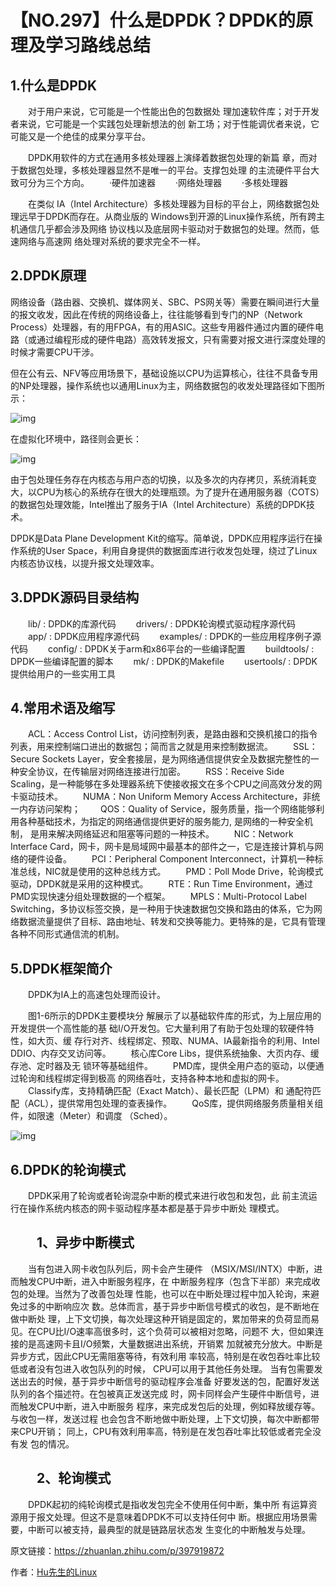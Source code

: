 # 【NO.297】什么是DPDK？DPDK的原理及学习路线总结

## 1.什么是DPDK

　　对于用户来说，它可能是一个性能出色的包数据处 理加速软件库；对于开发者来说，它可能是一个实践包处理新想法的创 新工场；对于性能调优者来说，它可能又是一个绝佳的成果分享平台。　

　　DPDK用软件的方式在通用多核处理器上演绎着数据包处理的新篇 章，而对于数据包处理，多核处理器显然不是唯一的平台。支撑包处理 的主流硬件平台大致可分为三个方向。
　　·硬件加速器
　　·网络处理器
　　·多核处理器

　　在类似 IA（Intel Architecture）多核处理器为目标的平台上，网络数据包处理远早于DPDK而存在。从商业版的 Windows到开源的Linux操作系统，所有跨主机通信几乎都会涉及网络 协议栈以及底层网卡驱动对于数据包的处理。然而，低速网络与高速网 络处理对系统的要求完全不一样。

## 2.DPDK原理

网络设备（路由器、交换机、媒体网关、SBC、PS网关等）需要在瞬间进行大量的报文收发，因此在传统的网络设备上，往往能够看到专门的NP（Network Process）处理器，有的用FPGA，有的用ASIC。这些专用器件通过内置的硬件电路（或通过编程形成的硬件电路）高效转发报文，只有需要对报文进行深度处理的时候才需要CPU干涉。

但在公有云、NFV等应用场景下，基础设施以CPU为运算核心，往往不具备专用的NP处理器，操作系统也以通用Linux为主，网络数据包的收发处理路径如下图所示：

![img](https://pic4.zhimg.com/80/v2-39d9c5742815718ffc3e616342c75c9b_720w.webp)

在虚拟化环境中，路径则会更长：

![img](https://pic3.zhimg.com/80/v2-ee0175b746bbf5eed76de9f29bb4bbda_720w.webp)

由于包处理任务存在内核态与用户态的切换，以及多次的内存拷贝，系统消耗变大，以CPU为核心的系统存在很大的处理瓶颈。为了提升在通用服务器（COTS）的数据包处理效能，Intel推出了服务于IA（Intel Architecture）系统的DPDK技术。

DPDK是Data Plane Development Kit的缩写。简单说，DPDK应用程序运行在操作系统的User Space，利用自身提供的数据面库进行收发包处理，绕过了Linux内核态协议栈，以提升报文处理效率。

## 3.DPDK源码目录结构　

　　lib/ : DPDK的库源代码
　　drivers/ : DPDK轮询模式驱动程序源代码
　　app/ : DPDK应用程序源代码
　　examples/ : DPDK的一些应用程序例子源代码
　　config/ : DPDK关于arm和x86平台的一些编译配置
　　buildtools/ : DPDK一些编译配置的脚本
　　mk/ : DPDK的Makefile
　　usertools/ : DPDK提供给用户的一些实用工具

## 4.常用术语及缩写

　　ACL：Access Control List，访问控制列表，是路由器和交换机接口的指令列表，用来控制端口进出的数据包；简而言之就是用来控制数据流。
　　SSL：Secure Sockets Layer，安全套接层，是为网络通信提供安全及数据完整性的一种安全协议，在传输层对网络连接进行加密。
　　RSS：Receive Side Scaling，是一种能够在多处理器系统下使接收报文在多个CPU之间高效分发的网卡驱动技术。
　　NUMA：Non Uniform Memory Access Architecture，非统一内存访问架构；
　　QOS：Quality of Service，服务质量，指一个网络能够利用各种基础技术，为指定的网络通信提供更好的服务能力, 是网络的一种安全机制， 是用来解决网络延迟和阻塞等问题的一种技术。
　　NIC：Network Interface Card，网卡，网卡是局域网中最基本的部件之一，它是连接计算机与网络的硬件设备。
　　PCI：Peripheral Component Interconnect，计算机一种标准总线，NIC就是使用的这种总线方式。
　　PMD：Poll Mode Drive，轮询模式驱动，DPDK就是采用的这种模式。
　　RTE：Run Time Environment，通过PMD实现快速分组处理数据的一个框架。
　　MPLS：Multi-Protocol Label Switching，多协议标签交换，是一种用于快速数据包交换和路由的体系，它为网络数据流量提供了目标、路由地址、转发和交换等能力。更特殊的是，它具有管理各种不同形式通信流的机制。

## 5.DPDK框架简介

　　DPDK为IA上的高速包处理而设计。

　　图1-6所示的DPDK主要模块分 解展示了以基础软件库的形式，为上层应用的开发提供一个高性能的基 础I/O开发包。它大量利用了有助于包处理的软硬件特性，如大页、缓 存行对齐、线程绑定、预取、NUMA、IA最新指令的利用、Intel DDIO、内存交叉访问等。
　　核心库Core Libs，提供系统抽象、大页内存、缓存池、定时器及无 锁环等基础组件。
　　PMD库，提供全用户态的驱动，以便通过轮询和线程绑定得到极高 的网络吞吐，支持各种本地和虚拟的网卡。
　　Classify库，支持精确匹配（Exact Match）、最长匹配（LPM）和 通配符匹配（ACL），提供常用包处理的查表操作。
　　QoS库，提供网络服务质量相关组件，如限速（Meter）和调度 （Sched）。

![img](https://pic1.zhimg.com/80/v2-617431c4136778d6ccc9462016a76f10_720w.webp)

## 6.DPDK的轮询模式

　　DPDK采用了轮询或者轮询混杂中断的模式来进行收包和发包，此 前主流运行在操作系统内核态的网卡驱动程序基本都是基于异步中断处 理模式。

## 　　1、异步中断模式

　　当有包进入网卡收包队列后，网卡会产生硬件 （MSIX/MSI/INTX）中断，进而触发CPU中断，进入中断服务程序，在 中断服务程序（包含下半部）来完成收包的处理。当然为了改善包处理 性能，也可以在中断处理过程中加入轮询，来避免过多的中断响应次 数。总体而言，基于异步中断信号模式的收包，是不断地在做中断处 理，上下文切换，每次处理这种开销是固定的，累加带来的负荷显而易 见。在CPU比I/O速率高很多时，这个负荷可以被相对忽略，问题不 大，但如果连接的是高速网卡且I/O频繁，大量数据进出系统，开销累 加就被充分放大。中断是异步方式，因此CPU无需阻塞等待，有效利用 率较高，特别是在收包吞吐率比较低或者没有包进入收包队列的时候， CPU可以用于其他任务处理。
当有包需要发送出去的时候，基于异步中断信号的驱动程序会准备 好要发送的包，配置好发送队列的各个描述符。在包被真正发送完成 时，网卡同样会产生硬件中断信号，进而触发CPU中断，进入中断服务 程序，来完成发包后的处理，例如释放缓存等。与收包一样，发送过程 也会包含不断地做中断处理，上下文切换，每次中断都带来CPU开销； 同上，CPU有效利用率高，特别是在发包吞吐率比较低或者完全没有发 包的情况。

## 　　2、轮询模式

　　DPDK起初的纯轮询模式是指收发包完全不使用任何中断，集中所 有运算资源用于报文处理。但这不是意味着DPDK不可以支持任何中 断。根据应用场景需要，中断可以被支持，最典型的就是链路层状态发 生变化的中断触发与处理。

原文链接：https://zhuanlan.zhihu.com/p/397919872

作者：[Hu先生的Linux](https://www.zhihu.com/people/huhu520-10)